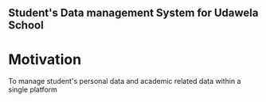 ## Student's Data management System for Udawela School

# Motivation
To manage student's personal data and academic related data within a single platform
